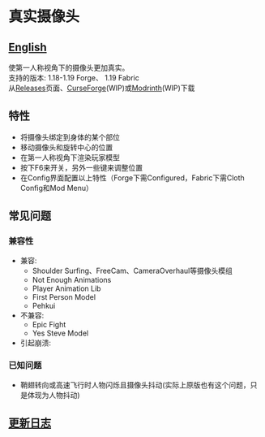 # 真实摄像头 #

## [English](README.md) ##

使第一人称视角下的摄像头更加真实。  
支持的版本: 1.18-1.19 Forge、 1.19 Fabric  
从[Releases](https://github.com/xTracr/RealCamera/releases)页面、[CurseForge](https://curseforge.com)(WIP)或[Modrinth](https://modrinth.com)(WIP)下载  

## 特性 ##

* 将摄像头绑定到身体的某个部位
* 移动摄像头和旋转中心的位置
* 在第一人称视角下渲染玩家模型
* 按下F6来开关，另外一些键来调整位置
* 在Config界面配置以上特性（Forge下需Configured，Fabric下需Cloth Config和Mod Menu）

## 常见问题 ##

### 兼容性 ###

* 兼容:
  * Shoulder Surfing、FreeCam、CameraOverhaul等摄像头模组
  * Not Enough Animations
  * Player Animation Lib
  * First Person Model
  * Pehkui
* 不兼容:
  * Epic Fight
  * Yes Steve Model
* 引起崩溃:

### 已知问题 ###

* 鞘翅转向或高速飞行时人物闪烁且摄像头抖动(实际上原版也有这个问题，只是体现为人物抖动)

## [更新日志](changelog.md) ##
